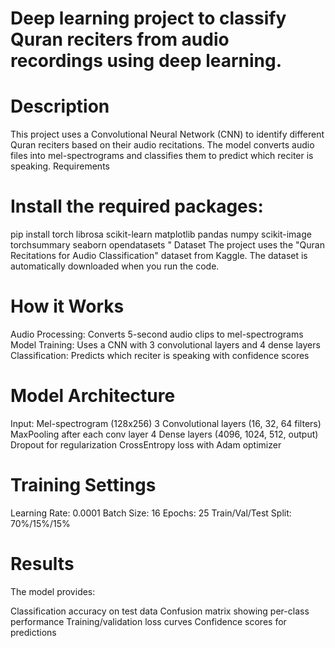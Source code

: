# Deep learning project to classify Quran reciters from audio recordings using deep learning.
# Description
This project uses a Convolutional Neural Network (CNN) to identify different Quran reciters based on their audio recitations. The model converts audio files into mel-spectrograms and classifies them to predict which reciter is speaking.
Requirements
# Install the required packages:
pip install torch librosa scikit-learn matplotlib pandas numpy scikit-image torchsummary seaborn opendatasets
" Dataset
The project uses the "Quran Recitations for Audio Classification" dataset from Kaggle. The dataset is automatically downloaded when you run the code.
# How it Works

Audio Processing: Converts 5-second audio clips to mel-spectrograms
Model Training: Uses a CNN with 3 convolutional layers and 4 dense layers
Classification: Predicts which reciter is speaking with confidence scores

# Model Architecture

Input: Mel-spectrogram (128x256)
3 Convolutional layers (16, 32, 64 filters)
MaxPooling after each conv layer
4 Dense layers (4096, 1024, 512, output)
Dropout for regularization
CrossEntropy loss with Adam optimizer

# Training Settings

Learning Rate: 0.0001
Batch Size: 16
Epochs: 25
Train/Val/Test Split: 70%/15%/15%

# Results
The model provides:

Classification accuracy on test data
Confusion matrix showing per-class performance
Training/validation loss curves
Confidence scores for predictions